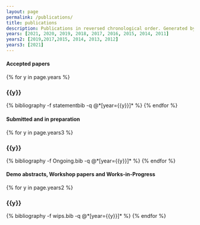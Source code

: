 ```yaml
---
layout: page
permalink: /publications/
title: publications
description: Publications in reversed chronological order. Generated by jekyll-scholar.
years: [2021, 2020, 2019, 2018, 2017, 2016, 2015, 2014, 2011]
years2: [2019,2017,2015, 2014, 2013, 2012]
years3: [2021]
---
```


#### Accepted papers

{% for y in page.years %}
  <h3 class="year">{{y}}</h3>
  {% bibliography -f statementbib -q @*[year={{y}}]* %}
{% endfor %}

#### Submitted and in preparation

{% for y in page.years3 %}
  <h3 class="year">{{y}}</h3>
  {% bibliography -f Ongoing.bib -q @*[year={{y}}]* %}
{% endfor %}

#### Demo abstracts, Workshop papers and Works-in-Progress

{% for y in page.years2 %}
  <h3 class="year">{{y}}</h3>
  {% bibliography -f wips.bib -q @*[year={{y}}]* %}
{% endfor %}

